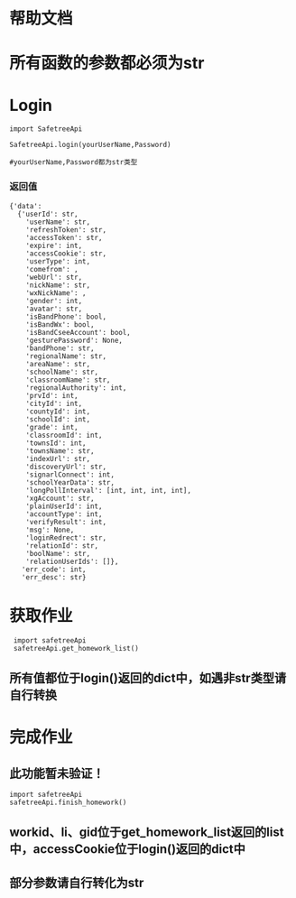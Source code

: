 # 帮助文档

# 所有函数的参数都必须为str

# Login
    
    import SafetreeApi  

    SafetreeApi.login(yourUserName,Password)  

    #yourUserName,Password都为str类型

### 返回值
    
    {'data': 
      {'userId': str,
        'userName': str,
        'refreshToken': str,
        'accessToken': str,
        'expire': int,
        'accessCookie': str,
        'userType': int,
        'comefrom': ,
        'webUrl': str,
        'nickName': str,
        'wxNickName': ,
        'gender': int,
        'avatar': str,
        'isBandPhone': bool,
        'isBandWx': bool,
        'isBandCseeAccount': bool,
        'gesturePassword': None,
        'bandPhone': str,
        'regionalName': str,
        'areaName': str,
        'schoolName': str,
        'classroomName': str,
        'regionalAuthority': int,
        'prvId': int,
        'cityId': int,
        'countyId': int,
        'schoolId': int,
        'grade': int,
        'classroomId': int,
        'townsId': int,
        'townsName': str,
        'indexUrl': str,
        'discoveryUrl': str,
        'signarlConnect': int,
        'schoolYearData': str,
        'longPollInterval': [int, int, int, int],
        'xgAccount': str,
        'plainUserId': int,
        'accountType': int,
        'verifyResult': int,
        'msg': None,
        'loginRedrect': str,
        'relationId': str,
        'boolName': str,
        'relationUserIds': []},
       'err_code': int,
       'err_desc': str}

# 获取作业

     import safetreeApi
     safetreeApi.get_homework_list()

## 所有值都位于login()返回的dict中，如遇非str类型请自行转换

# 完成作业
## 此功能暂未验证！
    import safetreeApi
    safetreeApi.finish_homework()
## workid、li、gid位于get_homework_list返回的list中，accessCookie位于login()返回的dict中
## 部分参数请自行转化为str
